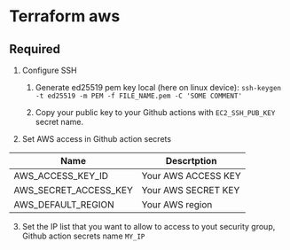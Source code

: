 # Terraform aws

## Required

1. Configure SSH

    1. Generate ed25519 pem key local (here on linux device): `ssh-keygen -t ed25519 -m PEM -f FILE_NAME.pem -C 'SOME COMMENT'`

    2. Copy your public key to your Github actions with `EC2_SSH_PUB_KEY` secret name.

2. Set AWS access in Github action secrets

| Name | Descrtption |
| --- | --- |
|AWS_ACCESS_KEY_ID | Your AWS ACCESS KEY |
|AWS_SECRET_ACCESS_KEY| Your AWS SECRET KEY |
|AWS_DEFAULT_REGION | Your AWS region |

3. Set the IP list that you want to allow to access to yout security group, Github action secrets name `MY_IP`
